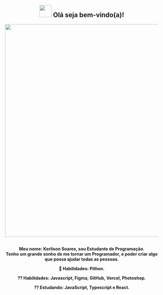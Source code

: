 <span align="center">

## <img src="https://i.imgur.com/0hdZ65D.gif" width="40px"> Olá seja bem-vindo(a)!</h2>

</span>

<div align="center">

<img src="https://www.mygo.ge/uploads/blog/1584023795.jpg" width="700px" />

</div>


<br>
<p align="center">
  <strong>Meu nome: Kerlison Soares, sou <strong>Estudante de Programação</strong>.<br />
<strong>Tenho um grande sonho</strong> de me tornar um <strong>Programador,</strong>
e poder <strong>criar algo</strong> que possa <strong>ajudar todas as pessoas</strong>.
</p>

<p align="center">
  💼 Habilidades: <strong>Pithon.

  <p align="center">
  ?? Habilidades: <strong>Javascript, Figma, GitHub, Vercel, Photoshop.</strong>
</p>

<p align="center">
  ??  Estudando: <strong>JavaScript, Typescript e React.</strong>
</p>

